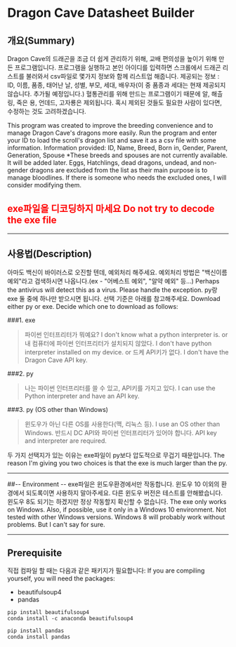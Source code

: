 # Dragon Cave Datasheet Builder

## 개요(Summary)

Dragon Cave의 드래곤을 조금 더 쉽게 관리하기 위해, 교배 편의성을 높이기 위해 만든 프로그램입니다.
프로그램을 실행하고 본인 아이디를 입력하면 스크롤에서 드래곤 리스트를 불러와서 csv파일로 몇가지 정보와 함께 리스트업 해줍니다.
제공되는 정보 : ID, 이름, 품종, 태어난 날, 성별, 부모, 세대, 배우자(이 중 품종과 세대는 현재 제공되지 않습니다. 추가될 예정입니다.)
혈통관리를 위해 만드는 프로그램이기 때문에 알, 해츨링, 죽은 용, 언데드, 고자룡은 제외됩니다.
혹시 제외된 것들도 필요한 사람이 있다면, 수정하는 것도 고려하겠습니다.

This program was created to improve the breeding convenience and to manage Dragon Cave's dragons more easily.
Run the program and enter your ID to load the scroll's dragon list and save it as a csv file with some information.
Information provided: ID, Name, Breed, Born in, Gender, Parent, Generation, Spouse
*These breeds and spouses are not currently available. It will be added later.
Eggs, Hatchlings, dead dragons, undead, and non-gender dragons are excluded from the list as their main purpose is to manage bloodlines.
If there is someone who needs the excluded ones, I will consider modifying them.

<h2><span style="color:red">exe파일을 디코딩하지 마세요
  <span style="color:red">Do not try to decode the exe file</h2>

***

## 사용법(Description)
아마도 백신이 바이러스로 오진할 텐데, 예외처리 해주세요. 예외처리 방법은 "백신이름 예외"라고 검색하시면 나옵니다.(ex - "어베스트 예외", "알약 예외" 등...)
Perhaps the antivirus will detect this as a virus. Please handle the exception.
py랑 exe 둘 중에 하나만 받으시면 됩니다. 선택 기준은 아래를 참고해주세요.
Download either py or exe. Decide which one to download as follows:

###1. exe
>파이썬 인터프리터가 뭐예요?
>I don't know what a python interpreter is.
or
>내 컴퓨터에 파이썬 인터프리터가 설치되지 않았다.
>I don't have python interpreter installed on my device.
or
>드케 API키가 없다.
>I don't have the Dragon Cave API key.

###2. py
>나는 파이썬 인터프리터를 쓸 수 있고, API키를 가지고 있다.
>I can use the Python interpreter and have an API key.

###3. py (OS other than Windows)
>윈도우가 아닌 다른 OS를 사용한다(맥, 리눅스 등).
>I use an OS other than Windows.
반드시 DC API와 파이썬 인터프리터가 있어야 합니다.
API key and interpreter are required.

두 가지 선택지가 있는 이유는 exe파일이 py보다 압도적으로 무겁기 때문입니다.
The reason I'm giving you two choices is that the exe is much larger than the py.
***

##\-- Environment --
exe파일은 윈도우환경에서만 작동합니다.
윈도우 10 이외의 환경에서 되도록이면 사용하지 말아주세요. 다른 윈도우 버전은 테스트를 안해봤습니다.
윈도우 8도 되기는 하겠지만 정상 작동할지 확신할 수 없습니다.
The exe only works on Windows.
Also, if possible, use it only in a Windows 10 environment. Not tested with other Windows versions.
Windows 8 will probably work without problems. But I can't say for sure.

***

## Prerequisite 
직접 컴파일 할 때는 다음과 같은 패키지가 필요합니다:
If you are compiling yourself, you will need the packages:
* beautifulsoup4
* pandas
```
pip install beautifulsoup4
conda install -c anaconda beautifulsoup4
```
```
pip install pandas
conda install pandas
```
